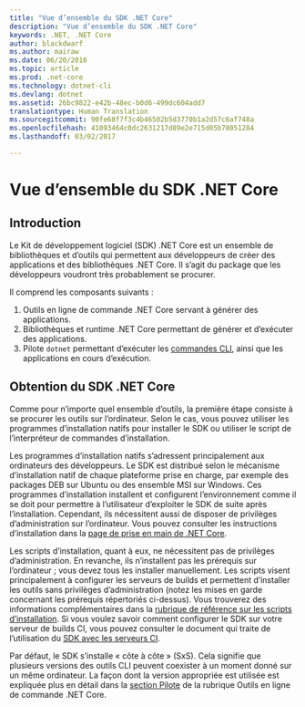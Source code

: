 ```yaml
---
title: "Vue d’ensemble du SDK .NET Core"
description: "Vue d’ensemble du SDK .NET Core"
keywords: .NET, .NET Core
author: blackdwarf
ms.author: mairaw
ms.date: 06/20/2016
ms.topic: article
ms.prod: .net-core
ms.technology: dotnet-cli
ms.devlang: dotnet
ms.assetid: 26bc9822-e42b-48ec-b0d6-499dc604add7
translationtype: Human Translation
ms.sourcegitcommit: 90fe68f7f3c4b46502b5d3770b1a2d57c6af748a
ms.openlocfilehash: 41093464c0dc2631217d89e2e715d05b78051284
ms.lasthandoff: 03/02/2017

---
```


# <a name="net-core-sdk-overview"></a>Vue d’ensemble du SDK .NET Core 

## <a name="introduction"></a>Introduction
Le Kit de développement logiciel (SDK) .NET Core est un ensemble de bibliothèques et d’outils qui permettent aux développeurs de créer des applications et des bibliothèques .NET Core. Il s’agit du package que les développeurs voudront très probablement se procurer. 

Il comprend les composants suivants :

1. Outils en ligne de commande .NET Core servant à générer des applications.
2. Bibliothèques et runtime .NET Core permettant de générer et d’exécuter des applications.
3. Pilote `dotnet` permettant d’exécuter les [commandes CLI](tools/index.md), ainsi que les applications en cours d’exécution.


## <a name="acquiring-the-net-core-sdk"></a>Obtention du SDK .NET Core
Comme pour n’importe quel ensemble d’outils, la première étape consiste à se procurer les outils sur l’ordinateur. Selon le cas, vous pouvez utiliser les programmes d’installation natifs pour installer le SDK ou utiliser le script de l’interpréteur de commandes d’installation.

Les programmes d’installation natifs s’adressent principalement aux ordinateurs des développeurs. Le SDK est distribué selon le mécanisme d’installation natif de chaque plateforme prise en charge, par exemple des packages DEB sur Ubuntu ou des ensemble MSI sur Windows. Ces programmes d’installation installent et configurent l’environnement comme il se doit pour permettre à l’utilisateur d’exploiter le SDK de suite après l’installation. Cependant, ils nécessitent aussi de disposer de privilèges d’administration sur l’ordinateur. Vous pouvez consulter les instructions d’installation dans la [page de prise en main de .NET Core](https://aka.ms/dotnetcoregs).

Les scripts d’installation, quant à eux, ne nécessitent pas de privilèges d’administration. En revanche, ils n’installent pas les prérequis sur l’ordinateur ; vous devez tous les installer manuellement. Les scripts visent principalement à configurer les serveurs de builds et permettent d’installer les outils sans privilèges d’administration (notez les mises en garde concernant les prérequis répertoriés ci-dessus). Vous trouverez des informations complémentaires dans la [rubrique de référence sur les scripts d’installation](tools/dotnet-install-script.md). Si vous voulez savoir comment configurer le SDK sur votre serveur de builds CI, vous pouvez consulter le document qui traite de l’utilisation du [SDK avec les serveurs CI](tools/using-ci-with-cli.md). 

Par défaut, le SDK s’installe « côte à côte » (SxS). Cela signifie que plusieurs versions des outils CLI peuvent coexister à un moment donné sur un même ordinateur. La façon dont la version appropriée est utilisée est expliquée plus en détail dans la [section Pilote](tools/index.md#driver) de la rubrique Outils en ligne de commande .NET Core.
